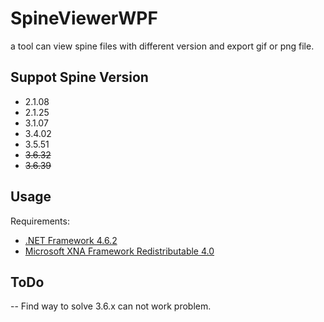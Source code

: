 # SpineViewerWPF
a tool can view spine files with different version and export gif or png file.

## Suppot Spine Version
- 2.1.08
- 2.1.25
- 3.1.07
- 3.4.02
- 3.5.51
- ~~3.6.32~~
- ~~3.6.39~~

## Usage

Requirements:

- [.NET Framework 4.6.2](http://go.microsoft.com/fwlink/?linkid=780600)
- [Microsoft XNA Framework Redistributable 4.0](https://www.microsoft.com/en-us/download/details.aspx?id=20914)

## ToDo

-- Find way to solve 3.6.x can not work problem.


